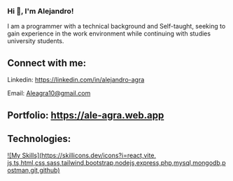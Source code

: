 ### Hi 👋, I'm Alejandro!

I am a programmer with a technical background and Self-taught, seeking to gain experience in the work environment while continuing with studies university students.

## Connect with me:

Linkedin: https://linkedin.com/in/alejandro-agra

Email: Aleagra10@gmail.com

## Portfolio: https://ale-agra.web.app

## Technologies:

[![My Skills](https://skillicons.dev/icons?i=react,vite, js,ts,html,css,sass,tailwind,bootstrap,nodejs,express,php,mysql,mongodb,postman,git,github)](https://skillicons.dev)
